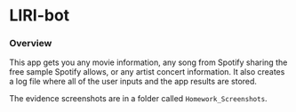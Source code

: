 # LIRI-bot

### Overview

This app gets you any movie information, any song from Spotify sharing the free sample Spotify allows, or any artist concert information.
It also creates a log file where all of the user inputs and the app results are stored.

The evidence screenshots are in a folder called `Homework_Screenshots`.
